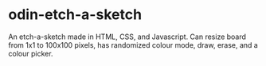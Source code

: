 # odin-etch-a-sketch

An etch-a-sketch made in HTML, CSS, and Javascript.
Can resize board from 1x1 to 100x100 pixels, has randomized colour mode, draw, erase, and a colour picker.
